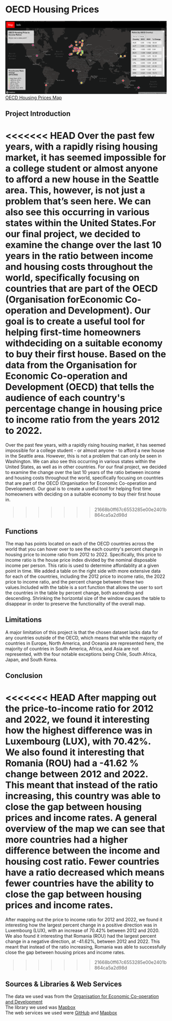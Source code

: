 # OECD Housing Prices
![Alt text](img/Global-housing-prices-interface.png)
[OECD Housing Prices Map](https://ilee17.github.io/geog328_group6_final/)

## Project Introduction
<<<<<<< HEAD
Over the past few years, with a rapidly rising housing market, it has seemed impossible for a
college student or almost anyone to afford a new house in the Seattle area. This, however, is not just a problem that’s seen here. We can also see this occurring in various states within the United States.For our final project, we decided to examine the change over the last 10 years in the ratio between income and housing costs throughout the world, specifically focusing on countries that are part of the OECD (Organisation forEconomic Co-operation and Development). Our goal is to create a useful tool for helping first-time homeowners withdeciding on a suitable economy to buy their first house. Based on the data from the Organisation for Economic Co-operation and Development (OECD) that tells the audience of each country's percentage change in housing price to income ratio from the years 2012 to 2022.
=======
Over the past few years, with a rapidly rising housing market, it has seemed impossible for a college student - or almost anyone - to afford a new house in the Seattle area. However, this is not a problem that can only be seen in Washington. We can also see this occurring in various states within the United States, as well as in other countries. For our final project, we decided to examine the change over the last 10 years of the ratio between income and housing costs throughout the world, specifically focusing on countries that are part of the OECD (Organisation for Economic Co-operation and Development). Our goal is to create a useful tool for helping first time homeowners with deciding on a suitable economy to buy their first house in.
>>>>>>> 21668b0ff67c6553285e00e2401b864ca5a2d98d

## Functions
The map has points located on each of the OECD countries across the world that you can hover over to see the each country's percent change in housing price to income ratio from 2012 to 2022. Specifically, this price to income ratio is the house price index divided by the nominal disposable income per person. This ratio is used to determine affordablity at a given point in time. We added a table on the right side with more extensive data for each of the countries, including the 2012 price to income ratio, the 2022 price to income ratio, and the percent change between these two values.Included with the table is a sort function that allows the user to sort the countries in the table by percent change, both ascending and descending. Shrinking the horizontal size of the window causes the table to disappear in order to preserve the functionality of the overall map.

## Limitations
A major limitation of this project is that the chosen dataset lacks data for any countries outside of the OECD, which means that while the majority of countries in Europe, North America, and Oceania are represented here, the majority of countries in South America, Africa, and Asia are not represented, with the four notable exceptions being Chile, South Africa, Japan, and South Korea.

## Conclusion
<<<<<<< HEAD
After mapping out the price-to-income ratio for 2012 and 2022, we found it interesting how the highest difference was in Luxembourg (LUX), with 70.42%. We also found it interesting that Romania (ROU) had a -41.62 % change between 2012 and 2022. This meant that instead of the ratio increasing, this country was able to close the gap between housing prices and income rates. A general overview of the map we can see that more countries had a higher difference between the income and housing cost ratio. Fewer countries have a ratio decreased which means fewer countries have the ability to close the gap between housing prices and income rates.
=======
After mapping out the price to income ratio for 2012 and 2022, we found it interesting how the largest percent change in a positive direction was in Luxembourg (LUX), with an increase of 70.42% between 2012 and 2020. We also found it interesting that Romania (ROU) had the largest percent change in a negative direction, at -41.62%, between 2012 and 2022. This meant that instead of the ratio increasing, Romania was able to successfully close the gap between housing prices and income rates.
>>>>>>> 21668b0ff67c6553285e00e2401b864ca5a2d98d

## Sources & Libraries & Web Services
The data we used was from the [Organisation for Economic Co-operation and Development](https://data.oecd.org/price/housing-prices.htm)<br />
The library we used was [Mapbox](https://docs.mapbox.com/mapbox-gl-js/guides/)<br />
The web services we used were [GitHub](https://github.com/) and [Mapbox](https://www.mapbox.com/)